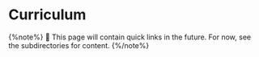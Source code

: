 # Curriculum

{%note%} 🚧 This page will contain quick links in the future. For now, see the subdirectories for content. {%/note%}
